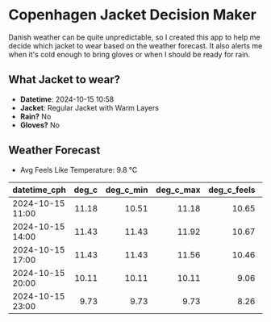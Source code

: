
# Copenhagen Jacket Decision Maker

Danish weather can be quite unpredictable, so I created this app to help me decide which jacket to wear based on the weather forecast. 
It also alerts me when it's cold enough to bring gloves or when I should be ready for rain.

## What Jacket to wear?

- **Datetime**: 2024-10-15 10:58
- **Jacket**: Regular Jacket with Warm Layers
- **Rain?** No
- **Gloves?** No

## Weather Forecast
- Avg Feels Like Temperature: 9.8 °C

| datetime_cph     |   deg_c |   deg_c_min |   deg_c_max |   deg_c_feels | weather   | wind   | rain   |
|:-----------------|--------:|------------:|------------:|--------------:|:----------|:-------|:-------|
| 2024-10-15 11:00 |   11.18 |       10.51 |       11.18 |         10.65 | Clouds    | Low    | None   |
| 2024-10-15 14:00 |   11.43 |       11.43 |       11.92 |         10.67 | Clouds    | Low    | None   |
| 2024-10-15 17:00 |   11.43 |       11.43 |       11.56 |         10.46 | Clouds    | Low    | None   |
| 2024-10-15 20:00 |   10.11 |       10.11 |       10.11 |          9.06 | Clouds    | Low    | None   |
| 2024-10-15 23:00 |    9.73 |        9.73 |        9.73 |          8.26 | Clear     | Low    | None   |
        